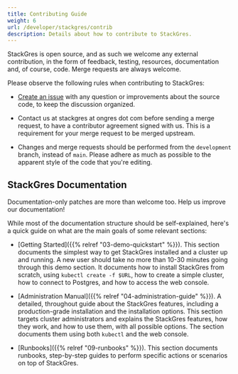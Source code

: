 ```yaml
---
title: Contributing Guide
weight: 6
url: /developer/stackgres/contrib
description: Details about how to contribute to StackGres.
---
```


StackGres is open source, and as such we welcome any external contribution, in the form of feedback, testing, resources, documentation and, of course, code.
Merge requests are always welcome.

Please observe the following rules when contributing to StackGres:

* [Create an issue](https://gitlab.com/ongresinc/stackgres/issues/new) with any question or improvements about the source code, to keep the discussion organized.

* Contact us at stackgres at ongres dot com before sending a merge request, to have a contributor agreement signed with us.
  This is a requirement for your merge request to be merged upstream.

* Changes and merge requests should be performed from the `development` branch, instead of `main`.
  Please adhere as much as possible to the apparent style of the code that you're editing.


## StackGres Documentation

Documentation-only patches are more than welcome too. Help us improve our documentation!

While most of the documentation structure should be self-explained, here's a quick guide on what are the main goals of some relevant sections:

* [Getting Started]({{% relref "03-demo-quickstart" %}}). This section documents the simplest way to get StackGres installed and a cluster up and running.
  A new user should take no more than 10-30 minutes going through this demo section.
  It documents how to install StackGres from scratch, using `kubectl create -f $URL`, how to create a simple cluster, how to connect to Postgres, and how to access the web console.

* [Administration Manual]({{% relref "04-administration-guide" %}}). A detailed, throughout guide about the StackGres features, including a production-grade installation and the installation options.
  This section targets cluster administrators and explains the StackGres features, how they work, and how to use them, with all possible options.
  The section documents them using both `kubectl` and the web console.

* [Runbooks]({{% relref "09-runbooks" %}}). This section documents runbooks, step-by-step guides to perform specific actions or scenarios on top of StackGres.
